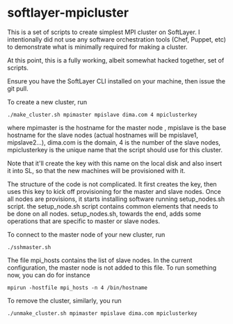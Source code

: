 softlayer-mpicluster
====================

This is a set of scripts to create simplest MPI cluster on SoftLayer.
I intentionally did not use any software orchestration tools (Chef, Puppet, etc) to demonstrate 
what is minimally required for making a cluster.

At this point, this is a fully working, albeit somewhat hacked together, set of scripts.

Ensure you have the SoftLayer CLI installed on your machine, then issue the git pull.

To create a new cluster, run
```
./make_cluster.sh mpimaster mpislave dima.com 4 mpiclusterkey
```

where mpimaster is the hostname for the master node
, mpislave is the base hostname for the slave nodes (actual hostnames will be mpislave1, mipslave2...), dima.com is the domain, 
4 is the number of the slave nodes, 
mpiclusterkey is the unique name that the script should use for this cluster. 

Note that it'll create the key with this name on the local disk and also insert it into SL, so that the new machines will be provisioned with it.

The structure of the code is not complicated.  It first creates the key, then uses this key to kick off provisioning for the master and slave nodes.  Once all nodes are provisions, it starts installing software running setup_nodes.sh script. the setup_node.sh script contains common elements that needs to be done on all nodes.  setup_nodes.sh, towards the end, adds some operations that are specific to master or slave nodes.

To connect to the master node of your new cluster, run
```
./sshmaster.sh
```
The file mpi_hosts contains the list of slave nodes.  In the current configuration, the master node is not added to this file.  To run something now, you can do for instance

```
mpirun -hostfile mpi_hosts -n 4 /bin/hostname
```

To remove the cluster, similarly, you run

```
./unmake_cluster.sh mpimaster mpislave dima.com mpiclusterkey
```
